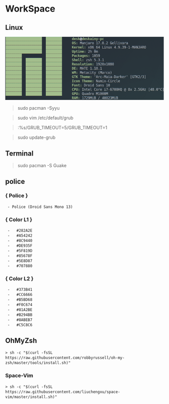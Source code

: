 # WorkSpace

## Linux
![img](./picture/screenfetch.png)

> sudo pacman -Syyu

> sudo vim /etc/default/grub

> :%s/GRUB_TIMEOUT=5/GRUB_TIMEOUT=1

> sudo update-grub

## Terminal
> sudo pacman -S Guake

## police 

### { Police }
     - Police (Droid Sans Mono 13)

### { Color L1 }
     -   #282A2E
     -   #A54242
     -   #8C9440
     -   #DE935F
     -   #5F819D
     -   #85678F
     -   #5E8D87
     -   #707880

###  { Color L2 }
     -   #373B41
     -   #CC6666
     -   #B5BD68
     -   #F0C674
     -   #81A2BE
     -   #B294BB
     -   #8ABEB7
     -   #C5C8C6

## OhMyZsh
    > sh -c "$(curl -fsSL https://raw.githubusercontent.com/robbyrussell/oh-my-zsh/master/tools/install.sh)"

### Space-Vim
    > sh -c "$(curl -fsSL https://raw.githubusercontent.com/liuchengxu/space-vim/master/install.sh)"
